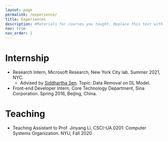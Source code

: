 ```yaml
---
layout: page
permalink: /experience/
title: Experiences
description: #Materials for courses you taught. Replace this text with your description.
nav: true
nav_order: 2
---
```


# Internship

- Research Intern, Microsoft Research, New York City lab. Summer 2021, NYC.
    - Advised by [Siddhartha Sen](https://sidsen.azurewebsites.net/). Topic: Data Removal on DL Model.
- Front-end Developer Intern, Core Technology Department, Sina Corporation. Spring 2016, Beijing, China.

# Teaching

- Teaching Assistant to Prof. Jinyang Li, CSCI-UA.0201: Computer Systems Organization. NYU, Fall 2020

<!-- For now, this page is assumed to Microsoft Research, New York City lab be a static description of your courses. You can convert it to a collection similar to `_projects/` so that you can have a dedicated page for each course.

Organize your courses by years, topics, or universities, however you like! -->
